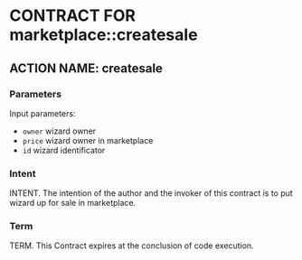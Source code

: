 # CONTRACT FOR marketplace::createsale

## ACTION NAME: createsale

### Parameters
Input parameters:

* `owner` wizard owner
* `price` wizard owner in marketplace
* `id` wizard identificator

### Intent
INTENT. The intention of the author and the invoker of this contract is to put wizard up for sale in marketplace.

### Term
TERM. This Contract expires at the conclusion of code execution.